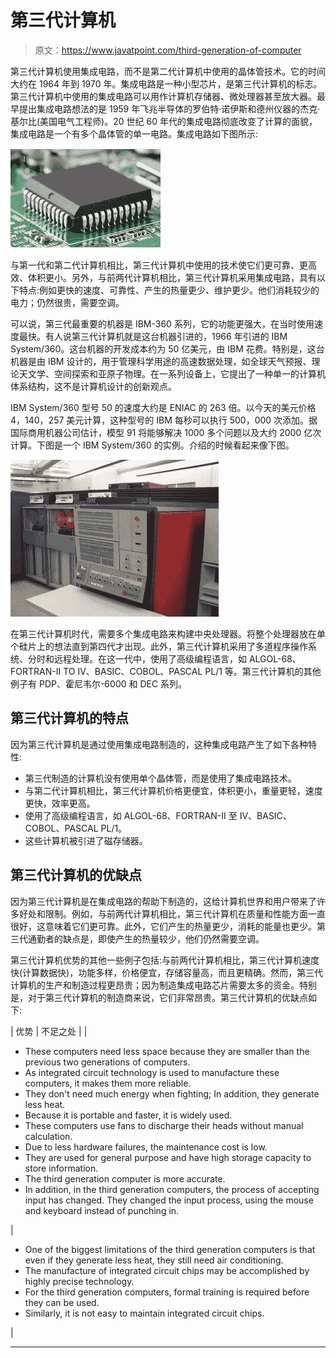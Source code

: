 # 第三代计算机

> 原文：<https://www.javatpoint.com/third-generation-of-computer>

第三代计算机使用集成电路，而不是第二代计算机中使用的晶体管技术。它的时间大约在 1964 年到 1970 年。集成电路是一种小型芯片，是第三代计算机的标志。第三代计算机中使用的集成电路可以用作计算机存储器、微处理器甚至放大器。最早提出集成电路想法的是 1959 年飞兆半导体的罗伯特·诺伊斯和德州仪器的杰克·基尔比(美国电气工程师)。20 世纪 60 年代的集成电路彻底改变了计算的面貌，集成电路是一个有多个晶体管的单一电路。集成电路如下图所示:

![Third Generation of Computer](img/fe7c9970614a183a550adaa6d76b797c.png)

与第一代和第二代计算机相比，第三代计算机中使用的技术使它们更可靠、更高效、体积更小。另外，与前两代计算机相比，第三代计算机采用集成电路，具有以下特点:例如更快的速度、可靠性、产生的热量更少、维护更少。他们消耗较少的电力；仍然很贵，需要空调。

可以说，第三代最重要的机器是 IBM-360 系列，它的功能更强大，在当时使用速度最快。有人说第三代计算机就是这台机器引进的，1966 年引进的 IBM System/360。这台机器的开发成本约为 50 亿美元，由 IBM 花费。特别是，这台机器是由 IBM 设计的，用于管理科学用途的高速数据处理，如全球天气预报、理论天文学、空间探索和亚原子物理。在一系列设备上，它提出了一种单一的计算机体系结构，这不是计算机设计的创新观点。

IBM System/360 型号 50 的速度大约是 ENIAC 的 263 倍。以今天的美元价格 4，140，257 美元计算，这种型号的 IBM 每秒可以执行 500，000 次添加。据国际商用机器公司估计，模型 91 将能够解决 1000 多个问题以及大约 2000 亿次计算。下图是一个 IBM System/360 的实例。介绍的时候看起来像下图。

![Third Generation of Computer](img/412979c2eefb17b580d08d1cdae73265.png)

在第三代计算机时代，需要多个集成电路来构建中央处理器。将整个处理器放在单个硅片上的想法直到第四代才出现。此外，第三代计算机采用了多道程序操作系统、分时和远程处理。在这一代中，使用了高级编程语言，如 ALGOL-68、FORTRAN-II TO IV、BASIC、COBOL、PASCAL PL/1 等。第三代计算机的其他例子有 PDP、霍尼韦尔-6000 和 DEC 系列。

## 第三代计算机的特点

因为第三代计算机是通过使用集成电路制造的，这种集成电路产生了如下各种特性:

*   第三代制造的计算机没有使用单个晶体管，而是使用了集成电路技术。
*   与第二代计算机相比，第三代计算机价格更便宜，体积更小，重量更轻，速度更快，效率更高。
*   使用了高级编程语言，如 ALGOL-68、FORTRAN-II 至 IV、BASIC、COBOL、PASCAL PL/1。
*   这些计算机被引进了磁存储器。

## 第三代计算机的优缺点

因为第三代计算机是在集成电路的帮助下制造的，这给计算机世界和用户带来了许多好处和限制。例如，与前两代计算机相比，第三代计算机在质量和性能方面一直很好，这意味着它们更可靠。此外，它们产生的热量更少，消耗的能量也更少。第三代通勤者的缺点是，即使产生的热量较少，他们仍然需要空调。

第三代计算机优势的其他一些例子包括:与前两代计算机相比，第三代计算机速度快(计算数据快)，功能多样，价格便宜，存储容量高，而且更精确。然而，第三代计算机的生产和制造过程更昂贵；因为制造集成电路芯片需要太多的资金。特别是，对于第三代计算机的制造商来说，它们非常昂贵。第三代计算机的优缺点如下:

| 优势 | 不足之处 |
| 

*   These computers need less space because they are smaller than the previous two generations of computers.
*   As integrated circuit technology is used to manufacture these computers, it makes them more reliable.
*   They don't need much energy when fighting; In addition, they generate less heat.
*   Because it is portable and faster, it is widely used.
*   These computers use fans to discharge their heads without manual calculation.
*   Due to less hardware failures, the maintenance cost is low.
*   They are used for general purpose and have high storage capacity to store information.
*   The third generation computer is more accurate.
*   In addition, in the third generation computers, the process of accepting input has changed. They changed the input process, using the mouse and keyboard instead of punching in.

 | 

*   One of the biggest limitations of the third generation computers is that even if they generate less heat, they still need air conditioning.
*   The manufacture of integrated circuit chips may be accomplished by highly precise technology.
*   For the third generation computers, formal training is required before they can be used.
*   Similarly, it is not easy to maintain integrated circuit chips.

 |

* * *